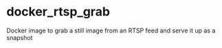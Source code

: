 # docker_rtsp_grab
Docker image to grab a still image from an RTSP feed and serve it up as a snapshot
